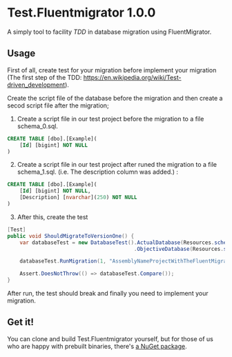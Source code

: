 # Test.Fluentmigrator 1.0.0

A simply tool to facility *TDD* in database migration using FluentMigrator.

Usage
-------
First of all, create test for your migration before implement your migration (The first step of the TDD: https://en.wikipedia.org/wiki/Test-driven_development).

Create the script file of the database before the migration and then create a secod script file after the migration;

1. Create a script file in our test project before the migration to a file schema_0.sql.
```sql
CREATE TABLE [dbo].[Example](
	[Id] [bigint] NOT NULL
)
```

2. Create a script file in our test project after runed the migration to a file schema_1.sql. (i.e. The description column was added.) :
```sql
CREATE TABLE [dbo].[Example](
	[Id] [bigint] NOT NULL,
	[Description] [nvarchar](250) NOT NULL
)
```

3. After this, create the test
```csharp
[Test]
public void ShouldMigrateToVersionOne() {
    var databaseTest = new DatabaseTest().ActualDatabase(Resources.schema_0)
                                         .ObjectiveDatabase(Resources.schema_1);

    databaseTest.RunMigration(1, "AssemblyNameProjectWithTheFluentMigration");

    Assert.DoesNotThrow(() => databaseTest.Compare());
}
```

After run, the test should break and finally you need to implement your migration.

Get it!
-------
You can clone and build Test.Fluentmigrator yourself, but for those of us who are happy with prebuilt binaries, there's [a NuGet package](https://www.nuget.org/packages/Test.Fluentmigrator/).
